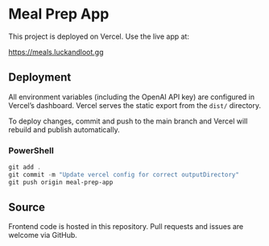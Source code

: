# Meal Prep App

This project is deployed on Vercel. Use the live app at:

https://meals.luckandloot.gg

## Deployment

All environment variables (including the OpenAI API key) are configured in Vercel’s dashboard. Vercel serves the static export from the `dist/` directory.

To deploy changes, commit and push to the main branch and Vercel will rebuild and publish automatically.


### PowerShell
```powershell
git add .
git commit -m "Update vercel config for correct outputDirectory"
git push origin meal-prep-app
```


## Source

Frontend code is hosted in this repository. Pull requests and issues are welcome via GitHub.
